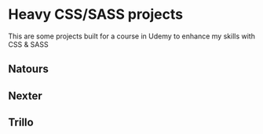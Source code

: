 # Heavy CSS/SASS projects

This are some projects built for a course in Udemy to enhance my skills with CSS & SASS

## Natours

## Nexter

## Trillo
